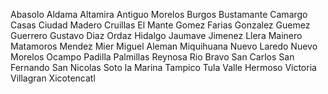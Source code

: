 Abasolo
Aldama
Altamira
Antiguo Morelos
Burgos
Bustamante
Camargo
Casas
Ciudad Madero
Cruillas
El Mante
Gomez Farias
Gonzalez
Guemez
Guerrero
Gustavo Diaz Ordaz
Hidalgo
Jaumave
Jimenez
Llera
Mainero
Matamoros
Mendez
Mier
Miguel Aleman
Miquihuana
Nuevo Laredo
Nuevo Morelos
Ocampo
Padilla
Palmillas
Reynosa
Rio Bravo
San Carlos
San Fernando
San Nicolas
Soto la Marina
Tampico
Tula
Valle Hermoso
Victoria
Villagran
Xicotencatl
